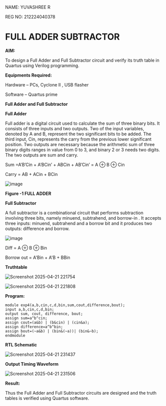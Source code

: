 NAME: YUVASHREE R

REG NO: 212224040378

# FULL ADDER SUBTRACTOR



**AIM:**

To design a Full Adder and Full Subtractor circuit and verify its truth table in Quartus using Verilog programming.

**Equipments Required:**

Hardware – PCs, Cyclone II , USB flasher

Software – Quartus prime

**Full Adder and Full Subtractor**

**Full Adder**

Full adder is a digital circuit used to calculate the sum of three binary bits. It consists of three inputs and two outputs. Two of the input variables, denoted by A and B, represent the two significant bits to be added. The third input, Cin, represents the carry from the previous lower significant position. Two outputs are necessary because the arithmetic sum of three binary digits ranges in value from 0 to 3, and binary 2 or 3 needs two digits. The two outputs are sum and carry.

Sum =A’B’Cin + A’BCin’ + ABCin + AB’Cin’ = A ⊕ B ⊕ Cin 

Carry = AB + ACin + BCin

![image](https://github.com/naavaneetha/FULL_ADDER_SUBTRACTOR/assets/154305477/0f30ba51-5ffb-4198-845f-18e054f675e7)

**Figure -1 FULL ADDER**

**Full Subtractor**

A full subtractor is a combinational circuit that performs subtraction involving three bits, namely minuend, subtrahend, and borrow-in . It accepts three inputs: minuend, subtrahend and a borrow bit and it produces two outputs: difference and borrow.

![image](https://github.com/naavaneetha/FULL_ADDER_SUBTRACTOR/assets/154305477/02b24f51-ab51-4304-9ad6-7b81ffc1ead5)

Diff = A ⊕ B ⊕ Bin 

Borrow out = A'Bin + A'B + BBin

**Truthtable**

![Screenshot 2025-04-21 221754](https://github.com/user-attachments/assets/07efece1-6e81-4c16-b5a1-8c85e4368e36)

![Screenshot 2025-04-21 221808](https://github.com/user-attachments/assets/b50ea26d-2d9c-428a-bcb0-914e8d88fa0f)


**Program:**
```
module exp4(a,b,cin,c,d,bin,sum,cout,difference,bout); 
input a,b,cin,c,d,bin;
output sum, cout, difference, bout;
assign sum=a^b^cin;
assign cout=(a&b) | (b&cin) | (cin&a);
assign difference=a^b^bin;
assign bout=(~a&b) | (bin&(~a))| (bin&~b);
endmodule
```

**RTL Schematic**

![Screenshot 2025-04-21 231437](https://github.com/user-attachments/assets/e7ad695c-dd8d-4556-a352-4ee72f3e1972)


**Output Timing Waveform**

![Screenshot 2025-04-21 231506](https://github.com/user-attachments/assets/217471e4-3d14-43c5-99e2-78ed65df0167)


**Result:**

Thus the Full Adder and Full Subtractor circuits are designed and the truth tables is verified using Quartus software.



